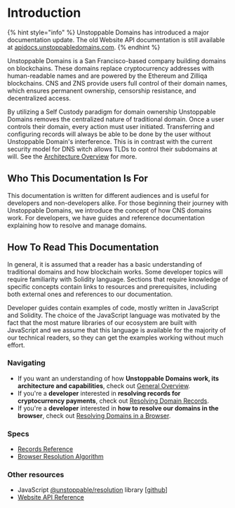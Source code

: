# Introduction

{% hint style="info" %}
Unstoppable Domains has introduced a major documentation update. The old Website API documentation is still available at [apidocs.unstoppabledomains.com](https://apidocs.unstoppabledomains.com/).
{% endhint %}

Unstoppable Domains is a San Francisco-based company building domains on blockchains. These domains replace cryptocurrency addresses with human-readable names and are powered by the Ethereum and Zilliqa blockchains. CNS and ZNS provide users full control of their domain names, which ensures permanent ownership, censorship resistance, and decentralized access.

By utilizing a Self Custody paradigm for domain ownership Unstoppable Domains removes the centralized nature of traditional domain. Once a user controls their domain, every action must user initiated. Transferring and configuring records will always be able to be done by the user without Unstoppable Domain's interference. This is in contrast with the current security model for DNS witch allows TLDs to control their subdomains at will. See the [Architecture Overview](domain-registry-essentials/architecture-overview.md) for more.

## Who This Documentation Is For

This documentation is written for different audiences and is useful for developers and non-developers alike. For those beginning their journey with Unstoppable Domains, we introduce the concept of how CNS domains work. For developers, we have guides and reference documentation explaining how to resolve and manage domains.

## How To Read This Documentation

In general, it is assumed that a reader has a basic understanding of traditional domains and how blockchain works. Some developer topics will require familiarity with Solidity language. Sections that require knowledge of specific concepts contain links to resources and prerequisites, including both external ones and references to our documentation.

Developer guides contain examples of code, mostly written in JavaScript and Solidity. The choice of the JavaScript language was motivated by the fact that the most mature libraries of our ecosystem are built with JavaScript and we assume that this language is available for the majority of our technical readers, so they can get the examples working without much effort.

### Navigating

* If you want an understanding of how **Unstoppable Domains work, its architecture and capabilities**, check out [General Overview](domain-registry-essentials/architecture-overview.md).
* If you're a **developer** interested in **resolving records for cryptocurrency payments**, check out [Resolving Domain Records](domain-registry-essentials/resolving-domain-records.md).
* If you're a **developer** interested in **how to resolve our domains in the browser**, check out [Resolving Domains in a Browser](browser-resolution/resolving-domains-in-a-browser.md).

### Specs

* [Records Reference](domain-registry-essentials/reference.md)
* [Browser Resolution Algorithm](browser-resolution/browser-resolution-algorithm.md)

### Other resources

* JavaScript [@unstoppable/resolution](https://www.npmjs.com/package/@unstoppabledomains/resolution) library \[[github](https://github.com/unstoppabledomains/resolution)\]
* [Website API Reference](https://apidocs.unstoppabledomains.com/)

